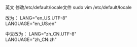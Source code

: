 
英文
修改/etc/default/locale文件
sudo vim /etc/default/locale

改为：
LANG="en_US.UTF-8"  
LANGUAGE="en_US:en"

中文改为：
LANG="zh_CN.UTF-8"  
LANGUAGE="zh_CN:zh"